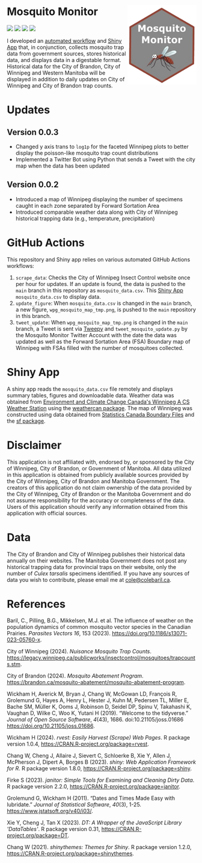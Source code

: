 # Mosquito Monitor  <img src='mosquito_monitor_hexsticker.png' align="right" height="210" />

[![](https://img.shields.io/badge/Shiny-shinyapps.io-blue?style=flat&labelColor=white&logo=RStudio&logoColor=blue)](https://colewb.shinyapps.io/Mosquito_Monitor/) ![](https://img.shields.io/badge/Status-In_Development-purple) ![](https://img.shields.io/badge/Build-Functional-green) ![](https://img.shields.io/badge/Version-0.0.3-orange)

I developed an [automated workflow](https://github.com/colebaril/Mosquito_Monitor/blob/main/.github/workflows/) and [Shiny App](https://colewb.shinyapps.io/Mosquito_Monitor/) that, in conjunction, collects mosquito trap data from government sources, stores historical data, and displays data in a digestable format. Historical data for the City of Brandon, City of Winnipeg and Western Manitoba will be displayed in addition to daily updates on City of Winnipeg and City of Brandon trap counts. 

# Updates

## Version 0.0.3

- Changed y axis trans to `log1p` for the faceted Winnipeg plots to better display the poisson-like mosquito trap count distributions
- Implemented a Twitter Bot using Python that sends a Tweet with the city map when the data has been updated

## Version 0.0.2

- Introduced a map of Winnipeg displaying the number of specimens caught in each zone separated by Forward Sortation Area
- Introduced comparable weather data along with City of Winnipeg historical trapping data (e.g., temperature, precipitation)

# GitHub Actions

This repository and Shiny app relies on various automated GitHub Actions workflows:

1. `scrape_data`: Checks the City of Winnipeg Insect Control website once per hour for updates. If an update is found, the data is pushed to the `main` branch in this repository as `mosquito_data.csv`. This [Shiny App](https://colewb.shinyapps.io/Mosquito_Monitor/) `mosquito_data.csv` to display data.
2. `update_figure`: When `mosquito_data.csv` is changed in the `main` branch, a new figure, `wpg_mosquito_map_tmp.png`, is pushed to the `main` repository in this branch.
3. `tweet_update`: When `wpg_mosquito_map_tmp.png` is changed in the `main` branch, a Tweet is sent via [Tweepy](https://www.tweepy.org/) and `tweet_mosquito_update.py` by the Mosquito Monitor Twitter Account with the date the data was updated as well as the Forward Sortation Area (FSA) Boundary map of Winnipeg with FSAs filled with the number of mosquitoes collected.

# Shiny App 

A shiny app reads the `mosquito_data.csv` file remotely and displays summary tables, figures and downloadable data. Weather data was obtained from [Environment and Climate Change Canada's Winnipeg A CS Weather Station](https://climate.weather.gc.ca/climate_data/hourly_data_e.html?hlyRange=2013-12-10%7C2024-05-26&dlyRange=1996-10-01%7C2024-05-26&mlyRange=1996-10-01%7C2007-11-01&StationID=27174&Prov=MB&urlExtension=_e.html&searchType=stnName&optLimit=yearRange&StartYear=1840&EndYear=2024&selRowPerPage=25&Line=0&searchMethod=contains&Month=5&Day=26&txtStationName=Winnipeg&timeframe=1&Year=2024) using the [weathercan package](https://github.com/ropensci/weathercan). The map of Winnipeg was constructed using data obtained from [Statistics Canada Boundary Files](https://www12.statcan.gc.ca/census-recensement/2021/geo/sip-pis/boundary-limites/index2021-eng.cfm?Year=21) and the [sf package](https://cran.r-project.org/web/packages/sf/index.html). 

# Disclaimer

This application is not affiliated with, endorsed by, or sponsored by the City of Winnipeg, City of Brandon, or Government of Manitoba. All data utilized in this application is obtained from publicly available sources provided by the City of Winnipeg, City of Brandon and Manitoba Government. The creators of this application do not claim ownership of the data provided by the City of Winnipeg, City of Brandon or the Manitoba Government and do not assume responsibility for the accuracy or completeness of the data. Users of this application should verify any information obtained from this application with official sources.

# Data

The City of Brandon and City of Winnipeg publishes their historical data annually on their websites. The Manitoba Government does not post any historical trapping data for provincial traps on their website, only the number of *Culex tarsalis* specimens identified. If you have any sources of data you wish to contribute, please email me at cole@colebaril.ca. 

# References 

Baril, C., Pilling, B.G., Mikkelsen, M.J. et al. The influence of weather on the population dynamics of common mosquito vector species in the Canadian Prairies. _Parasites Vectors 16_, 153 (2023). <https://doi.org/10.1186/s13071-023-05760-x>. 

City of Winnipeg (2024). _Nuisance Mosquito Trap Counts_. <https://legacy.winnipeg.ca/publicworks/insectcontrol/mosquitoes/trapcounts.stm>.

City of Brandon (2024). _Mosquito Abatement Program_. <https://brandon.ca/mosquito-abatement/mosquito-abatement-program>. 

Wickham H, Averick M, Bryan J, Chang W, McGowan LD, François R, Grolemund G, Hayes A, Henry L, Hester J, Kuhn M, Pedersen TL, Miller E, Bache
SM, Müller K, Ooms J, Robinson D, Seidel DP, Spinu V, Takahashi K, Vaughan D, Wilke C, Woo K, Yutani H (2019). “Welcome to the tidyverse.”
_Journal of Open Source Software_, *4*(43), 1686. doi:10.21105/joss.01686 <https://doi.org/10.21105/joss.01686>.

Wickham H (2024). _rvest: Easily Harvest (Scrape) Web Pages_. R package version 1.0.4, <https://CRAN.R-project.org/package=rvest>.

Chang W, Cheng J, Allaire J, Sievert C, Schloerke B, Xie Y, Allen J, McPherson J, Dipert A, Borges B (2023). _shiny: Web Application Framework
for R_. R package version 1.8.0, <https://CRAN.R-project.org/package=shiny>.

Firke S (2023). _janitor: Simple Tools for Examining and Cleaning Dirty Data_. R package version 2.2.0,
<https://CRAN.R-project.org/package=janitor>.

Grolemund G, Wickham H (2011). “Dates and Times Made Easy with lubridate.” _Journal of Statistical Software_, *40*(3), 1-25.
<https://www.jstatsoft.org/v40/i03/>.

Xie Y, Cheng J, Tan X (2023). _DT: A Wrapper of the JavaScript Library 'DataTables'_. R package version 0.31,
<https://CRAN.R-project.org/package=DT>.

Chang W (2021). _shinythemes: Themes for Shiny_. R package version 1.2.0, <https://CRAN.R-project.org/package=shinythemes>.


